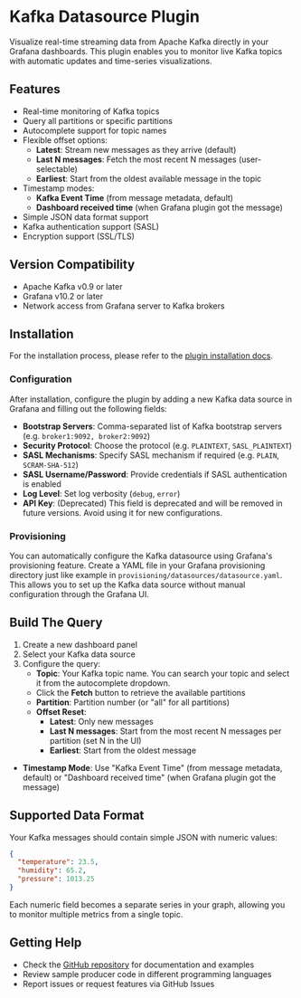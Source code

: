 # Kafka Datasource Plugin

 Visualize real-time streaming data from Apache Kafka directly in your Grafana dashboards. This plugin enables you to monitor live Kafka topics with automatic updates and time-series visualizations.
 
 ## Features
 
 - Real-time monitoring of Kafka topics
 - Query all partitions or specific partitions
 - Autocomplete support for topic names
 - Flexible offset options:
   - **Latest**: Stream new messages as they arrive (default)
   - **Last N messages**: Fetch the most recent N messages (user-selectable)
   - **Earliest**: Start from the oldest available message in the topic
 - Timestamp modes: 
   - **Kafka Event Time** (from message metadata, default)
   - **Dashboard received time** (when Grafana plugin got the message)
- Simple JSON data format support
- Kafka authentication support (SASL)
- Encryption support (SSL/TLS)

## Version Compatibility

- Apache Kafka v0.9 or later
- Grafana v10.2 or later
- Network access from Grafana server to Kafka brokers

## Installation

For the installation process, please refer to the [plugin installation docs](https://grafana.com/docs/grafana/latest/administration/plugin-management/).

### Configuration

After installation, configure the plugin by adding a new Kafka data source in Grafana and filling out the following fields:

 - **Bootstrap Servers**: Comma-separated list of Kafka bootstrap servers (e.g. `broker1:9092, broker2:9092`)
 - **Security Protocol**: Choose the protocol (e.g. `PLAINTEXT`, `SASL_PLAINTEXT`)
 - **SASL Mechanisms**: Specify SASL mechanism if required (e.g. `PLAIN`, `SCRAM-SHA-512`)
 - **SASL Username/Password**: Provide credentials if SASL authentication is enabled
 - **Log Level**: Set log verbosity (`debug`, `error`)
 - **API Key**: (Deprecated) This field is deprecated and will be removed in future versions. Avoid using it for new configurations.

### Provisioning

You can automatically configure the Kafka datasource using Grafana's provisioning feature. Create a YAML file in your Grafana provisioning directory just like example in `provisioning/datasources/datasource.yaml`. This allows you to set up the Kafka data source without manual configuration through the Grafana UI.

## Build The Query

1. Create a new dashboard panel
2. Select your Kafka data source
3. Configure the query:
   - **Topic**: Your Kafka topic name. You can search your topic and select it from the autocomplete dropdown.
   - Click the **Fetch** button to retrieve the available partitions
   - **Partition**: Partition number (or "all" for all partitions)
   - **Offset Reset**:
     - **Latest**: Only new messages
     - **Last N messages**: Start from the most recent N messages per partition (set N in the UI)
     - **Earliest**: Start from the oldest message
  - **Timestamp Mode**: Use "Kafka Event Time" (from message metadata, default) or "Dashboard received time" (when Grafana plugin got the message)

## Supported Data Format

Your Kafka messages should contain simple JSON with numeric values:

```json
{
  "temperature": 23.5,
  "humidity": 65.2,
  "pressure": 1013.25
}
```

Each numeric field becomes a separate series in your graph, allowing you to monitor multiple metrics from a single topic.

## Getting Help

- Check the [GitHub repository](https://github.com/hoptical/grafana-kafka-datasource) for documentation and examples
- Review sample producer code in different programming languages
- Report issues or request features via GitHub Issues
